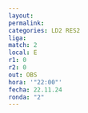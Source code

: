 ```yaml
---
layout: 
permalink: 
categories: LD2 RES2
liga: 
match: 2
local: E
r1: 0
r2: 0
out: OBS
hora: '"22:00"'
fecha: 22.11.24
ronda: "2"
---
```

